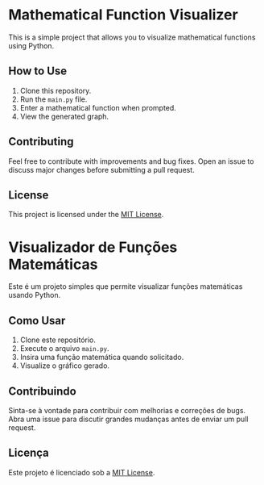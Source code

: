 # Mathematical Function Visualizer

This is a simple project that allows you to visualize mathematical functions using Python.

## How to Use

1. Clone this repository.
2. Run the `main.py` file.
3. Enter a mathematical function when prompted.
4. View the generated graph.

## Contributing

Feel free to contribute with improvements and bug fixes. Open an issue to discuss major changes before submitting a pull request.

## License

This project is licensed under the [MIT License](LICENSE).

# Visualizador de Funções Matemáticas

Este é um projeto simples que permite visualizar funções matemáticas usando Python.

## Como Usar

1. Clone este repositório.
2. Execute o arquivo `main.py`.
3. Insira uma função matemática quando solicitado.
4. Visualize o gráfico gerado.

## Contribuindo

Sinta-se à vontade para contribuir com melhorias e correções de bugs. Abra uma issue para discutir grandes mudanças antes de enviar um pull request.

## Licença

Este projeto é licenciado sob a [MIT License](LICENSE).
